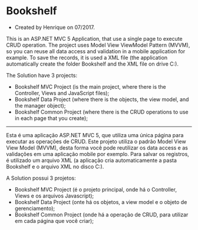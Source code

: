 # Bookshelf

* Created by Henrique on 07/2017.

This is an ASP.NET MVC 5 Application, that use a single page to execute CRUD operation.
The project uses Model View ViewModel Pattern (MVVM), so you can reuse all data access and validation in a mobile application for example.
To save the records, it is used a XML file (the application automatically create the folder Bookshelf and the XML file on drive C:\).

The Solution have 3 projects:
  - Bookshelf MVC Project (is the main project, where there is the Controller, Views and JavaScript files);
  - Bookshelf Data Project (where there is the objects, the view model, and the manager object);
  - Bookshelf Common Project (where there is the CRUD operations to use in each page that you create);
  
 
------------------------------------------------------------------------------------------------

Esta é uma aplicação ASP.NET MVC 5, que utiliza uma única página para executar as operações de CRUD.
Este projeto utiliza o padrão Model View View Model (MVVM), desta forma você pode reutilizar os data access e as validações em uma aplicação mobile por exemplo.
Para salvar os registros, é utilizado um arquivo XML (a aplicação cria automaticamente a pasta Bookshelf e o arquivo XML no disco C:\).

A Solution possui 3 projetos:
  - Bookshelf MVC Project (é o projeto principal, onde há o Controller, Views e os arquivos Javascript);
  - Bookshelf Data Project (onte há os objetos, a view model e o objeto de gerenciamento);
  - Bookshelf Common Project (onde há a operação de CRUD, para utilizar em cada página que você criar);
